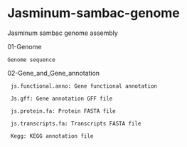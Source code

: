 # Jasminum-sambac-genome
Jasminum sambac genome assembly 

01-Genome

    Genome sequence
    
02-Gene_and_Gene_annotation

     js.functional.anno: Gene functional annotation
     
     Js.gff: Gene annotation GFF file
     
     js.protein.fa: Protein FASTA file
     
     js.transcripts.fa: Transcripts FASTA file
     
     Kegg: KEGG annotation file
     

 

 
